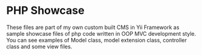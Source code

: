 # PHP Showcase

These files are part of my own custom built CMS in Yii Framework as sample showcase files of php code written in OOP MVC development style. You can see examples of Model class, model extension class, controller class and some view files.